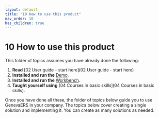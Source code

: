 ```yaml
---
layout: default
title: "10 How to use this product"
nav_order: 10
has_children: true
---
```

# 10 How to use this product
  
This folder of topics assumes you have already done the following:  
1.  **Read** [02 User guide - start here](02 User guide - start here)  
1.  **Installed and run the** [Demo](https://genevaers.github.io/demo/).  
1.  **Installed and run the** [Workbench](https://genevaers.github.io/wb/).  
1.  **Taught yourself using** [04 Courses in basic skills](04 Courses in basic skills).  
  
Once you have done all these, the folder of topics below guide you to use GenevaERS in your company.  The topics below cover creating a single solution and implementing it.  You can create as many solutions as needed.
